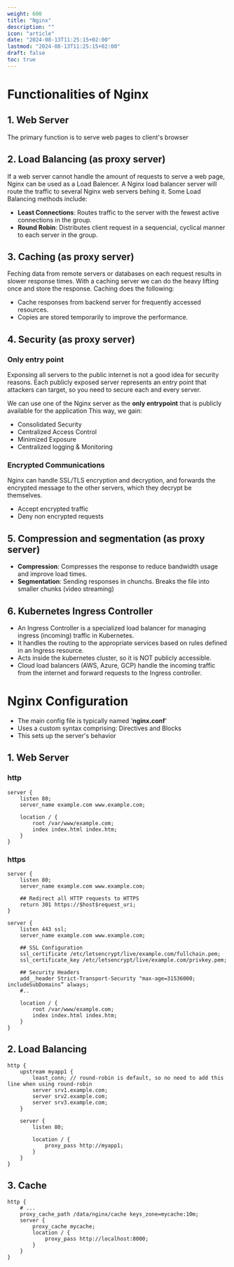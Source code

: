 ```yaml
---
weight: 600
title: "Nginx"
description: ""
icon: "article"
date: "2024-08-13T11:25:15+02:00"
lastmod: "2024-08-13T11:25:15+02:00"
draft: false
toc: true
---
```


# Functionalities of Nginx 

## 1. Web Server

The primary function is to serve web pages to client's browser

## 2. Load Balancing (as proxy server)

If a web server cannot handle the amount of requests to serve a web page, Nginx can be used as a Load Balencer. A Nginx load balancer server will route the traffic to several Nginx web servers behing it. Some Load Balancing methods include:

- **Least Connections**: Routes traffic to the server with the fewest active connections in the group. 
- **Round Robin**: Distributes client request in a sequencial, cyclical manner to each server in the group.

## 3. Caching (as proxy server)

Feching data from remote servers or databases on each request results in slower response times. With a caching server we can do the heavy lifting once and store the response. Caching does the following:
- Cache responses from backend server for frequently accessed resources.
- Copies are stored temporarily to improve the performance.

## 4. Security (as proxy server)

### Only entry point

Exponsing all servers to the public internet is not a good idea for security reasons. Each publicly exposed server represents an entry point that attackers can target, so you need to secure each and every server.

We can use one of the Nginx server as the **only entrypoint** that is publicly available for the application  This way, we gain:

- Consolidated Security
- Centralized Access Control
- Minimized Exposure
- Centralized logging & Monitoring

### Encrypted Communications

Nginx can handle SSL/TLS encryption and decryption, and forwards the encrypted message to the other servers, which they decrypt be themselves.

- Accept encrypted traffic
- Deny non encrypted requests

## 5. Compression and segmentation (as proxy server)

- **Compression**: Compresses the response to reduce bandwidth usage and improve load times.
- **Segmentation**: Sending responses in chunchs. Breaks the file into smaller chunks (video streaming)

## 6. Kubernetes Ingress Controller

- An Ingress Controller is a specialized load balancer for managing ingress (incoming) traffic in Kubernetes.
- It handles the routing to the appropriate services based on rules defined in an Ingress resource.
- Acts inside the kubernetes cluster, so it is NOT publicly accessible.
- Cloud load balancers (AWS, Azure, GCP) handle the incoming traffic from the internet and forward requests to the Ingress controller.


# Nginx Configuration 

- The main config file is typically named '**nginx.conf**'
- Uses a custom syntax comprising: Directives and Blocks
- This sets up the server's behavior

## 1. Web Server

### http

```
server {
    listen 80;
    server_name example.com www.example.com;

    location / {
        root /var/www/example.com;
        index index.html index.htm;
    }
}
```

### https

```
server {
    listen 80;
    server_name example.com www.example.com;

    ## Redirect all HTTP requests to HTTPS
    return 301 https://$host$request_uri;
}

server {
    listen 443 ssl;
    server_name example.com www.example.com;

    ## SSL Configuration
    ssl_certificate /etc/letsencrypt/live/example.com/fullchain.pem;
    ssl_certificate_key /etc/letsencrypt/live/example.com/privkey.pem;

    ## Security Headers
    add__header Strict-Transport-Security "max-age=31536000; includeSubDomains” always;
    #..

    location / {
        root /var/www/example.com;
        index index.html index.htm;
    }
}
```

## 2. Load Balancing

```
http {
    upstream myapp1 {
        least_conn; // round-robin is default, so no need to add this line when using round-robin
        server srv1.example.com;
        server srv2.example.com;
        server srv3.example.com;
    }

    server {
        listen 80;

        location / {
            proxy_pass http://myapp1;
        }
    }
}
```

## 3. Cache

```
http {
    # ...
    proxy_cache_path /data/nginx/cache keys_zone=mycache:10m;
    server {
        proxy_cache mycache;
        location / {
            proxy_pass http://localhost:8000;
        }
    }
}
```
